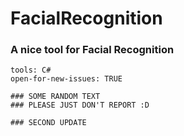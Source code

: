 # FacialRecognition

### A nice tool for Facial Recognition 

```
tools: C#
open-for-new-issues: TRUE

### SOME RANDOM TEXT
### PLEASE JUST DON'T REPORT :D

### SECOND UPDATE
